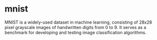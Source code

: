 # mnist
MNIST is a widely-used dataset in machine learning, consisting of 28x28 pixel grayscale images of handwritten digits from 0 to 9. It serves as a benchmark for developing and testing image classification algorithms.
